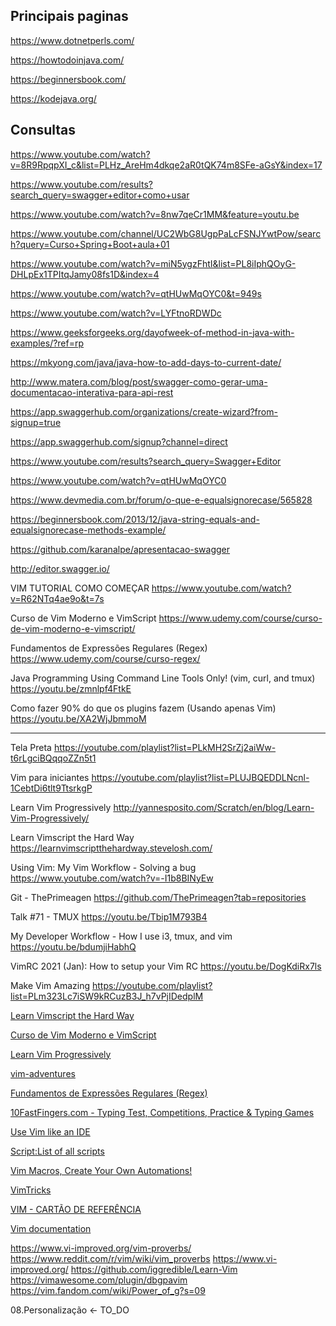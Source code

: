 ## Principais paginas

https://www.dotnetperls.com/

https://howtodoinjava.com/

https://beginnersbook.com/

https://kodejava.org/



## Consultas

https://www.youtube.com/watch?v=8R9RpqpXI_c&list=PLHz_AreHm4dkqe2aR0tQK74m8SFe-aGsY&index=17

https://www.youtube.com/results?search_query=swagger+editor+como+usar

https://www.youtube.com/watch?v=8nw7qeCr1MM&feature=youtu.be

https://www.youtube.com/channel/UC2WbG8UgpPaLcFSNJYwtPow/search?query=Curso+Spring+Boot+aula+01

https://www.youtube.com/watch?v=miN5ygzFhtI&list=PL8iIphQOyG-DHLpEx1TPItqJamy08fs1D&index=4

https://www.youtube.com/watch?v=qtHUwMqOYC0&t=949s

https://www.youtube.com/watch?v=LYFtnoRDWDc

https://www.geeksforgeeks.org/dayofweek-of-method-in-java-with-examples/?ref=rp

https://mkyong.com/java/java-how-to-add-days-to-current-date/

http://www.matera.com/blog/post/swagger-como-gerar-uma-documentacao-interativa-para-api-rest

https://app.swaggerhub.com/organizations/create-wizard?from-signup=true

https://app.swaggerhub.com/signup?channel=direct

https://www.youtube.com/results?search_query=Swagger+Editor

https://www.youtube.com/watch?v=qtHUwMqOYC0

https://www.devmedia.com.br/forum/o-que-e-equalsignorecase/565828

https://beginnersbook.com/2013/12/java-string-equals-and-equalsignorecase-methods-example/

https://github.com/karanalpe/apresentacao-swagger

http://editor.swagger.io/


VIM TUTORIAL COMO COMEÇAR
https://www.youtube.com/watch?v=R62NTq4ae9o&t=7s

Curso de Vim Moderno e VimScript
https://www.udemy.com/course/curso-de-vim-moderno-e-vimscript/ 

Fundamentos de Expressões Regulares (Regex) 
https://www.udemy.com/course/curso-regex/

Java Programming Using Command Line Tools Only! (vim, curl, and tmux)
https://youtu.be/zmnlpf4FtkE
 
Como fazer 90% do que os plugins fazem (Usando apenas Vim)
https://youtu.be/XA2WjJbmmoM

------------------------------------------------------------------------------

Tela Preta
https://youtube.com/playlist?list=PLkMH2SrZj2aiWw-t6rLgciBQqqoZZn5t1

Vim para iniciantes
https://youtube.com/playlist?list=PLUJBQEDDLNcnl-1CebtDi6tlt9TtsrkgP  
 
Learn Vim Progressively
http://yannesposito.com/Scratch/en/blog/Learn-Vim-Progressively/

Learn Vimscript the Hard Way
https://learnvimscriptthehardway.stevelosh.com/
 
Using Vim: My Vim Workflow - Solving a bug
https://www.youtube.com/watch?v=-I1b8BINyEw
 
Git - ThePrimeagen
https://github.com/ThePrimeagen?tab=repositories
 
Talk #71 - TMUX
https://youtu.be/Tbip1M793B4
 
 My Developer Workflow - How I use i3, tmux, and vim
 https://youtu.be/bdumjiHabhQ
 
VimRC 2021 (Jan): How to setup your Vim RC
https://youtu.be/DogKdiRx7ls
 
Make Vim Amazing
https://youtube.com/playlist?list=PLm323Lc7iSW9kRCuzB3J_h7vPjIDedplM


[Learn Vimscript the Hard Way](https://learnvimscriptthehardway.stevelosh.com/)

[Curso de Vim Moderno e VimScript](https://www.udemy.com/course/curso-de-vim-moderno-e-vimscript/)

[Learn Vim Progressively](http://yannesposito.com/Scratch/en/blog/Learn-Vim-Progressively/)

[vim-adventures](https://vim-adventures.com/)

[Fundamentos de Expressões Regulares (Regex)](https://www.udemy.com/course/curso-regex/)

[10FastFingers.com - Typing Test, Competitions, Practice & Typing Games](https://10fastfingers.com/)

[Use Vim like an IDE](https://vim.fandom.com/wiki/Use_Vim_like_an_IDE)

[Script:List of all scripts](https://vim.fandom.com/wiki/Script:List_of_all_scripts?useskin=oasis)

[Vim Macros, Create Your Own Automations!](https://medium.com/vim-drops/vim-macros-create-your-own-automations-14ac9a249cb6)

[VimTricks](https://vimtricks.com/?s=09)

[VIM - CARTÃO DE REFERÊNCIA](http://tnerual.eriogerg.free.fr/vimqrc-pt.html)

[Vim documentation](https://vim.fandom.com/wiki/Vim_documentation)

https://www.vi-improved.org/vim-proverbs/
https://www.reddit.com/r/vim/wiki/vim_proverbs
https://www.vi-improved.org/
https://github.com/iggredible/Learn-Vim
https://vimawesome.com/plugin/dbgpavim
https://vim.fandom.com/wiki/Power_of_g?s=09 

 
08.Personalização <- TO_DO

